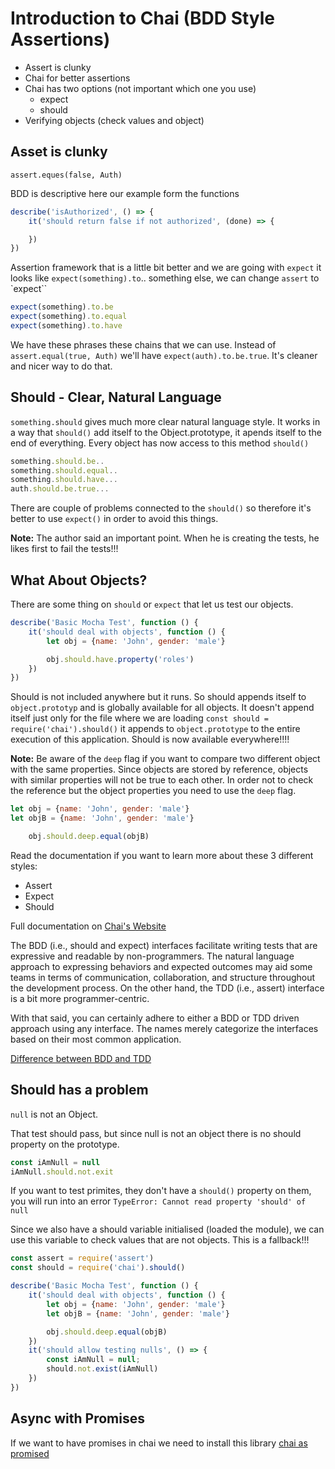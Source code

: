# Introduction to Chai (BDD Style Assertions)

* Assert is clunky
* Chai for better assertions
* Chai has two options (not important which one you use)
    * expect
    * should
* Verifying objects (check values and object)

## Asset is clunky

`assert.eques(false, Auth)`

BDD is descriptive here our example form the functions

```js
describe('isAuthorized', () => {
    it('should return false if not authorized', (done) => {

    })
})
``` 

Assertion framework that is a little bit better and we are going with `expect` it looks like `expect(something).to`.. something else, we can change `assert` to `expect``

```js
expect(something).to.be
expect(something).to.equal
expect(something).to.have
```
We have these phrases these chains that we can use. Instead of `assert.equal(true, Auth)` we'll have `expect(auth).to.be.true`. It's cleaner and nicer way to do that.

## Should - Clear, Natural Language

`something.should` gives much more clear natural language style. It works in a way that `should()` add itself to the Object.prototype, it apends itself to the end of everything. Every object has now access to this method `should()`

```js
something.should.be..
something.should.equal..
something.should.have...
auth.should.be.true...
``` 

There are couple of problems connected to the `should()` so therefore it's better to use `expect()` in order to avoid this things.

**Note:** The author said an important point. When he is creating the tests, he likes first to fail the tests!!!

## What About Objects?

There are some thing on `should` or `expect` that let us test our objects. 

```js
describe('Basic Mocha Test', function () {
    it('should deal with objects', function () {
        let obj = {name: 'John', gender: 'male'}

        obj.should.have.property('roles')
    })
})
``` 

Should is not included anywhere but it runs. So should appends itself to `object.prototyp` and is globally available for all objects. It doesn't append itself just only for the file where we are loading `const should = require('chai').should()` it appends to `object.prototype` to the entire execution of this application. Should is now available everywhere!!!!

**Note:** Be aware of the `deep` flag if you want to compare two different object with the same properties. Since objects are stored by reference, objects with similar properties will not be true to each other. In order not to check the reference but the object properties you need to use the `deep` flag.

```js
let obj = {name: 'John', gender: 'male'}
let objB = {name: 'John', gender: 'male'}

    obj.should.deep.equal(objB)
``` 

Read the documentation if you want to learn more about these 3 different styles:

* Assert
* Expect
* Should

Full documentation on [Chai's Website](http://www.chaijs.com/guide/styles/)

The BDD (i.e., should and expect) interfaces facilitate writing tests that are expressive and readable by non-programmers. The natural language approach to expressing behaviors and expected outcomes may aid some teams in terms of communication, collaboration, and structure throughout the development process. On the other hand, the TDD (i.e., assert) interface is a bit more programmer-centric.

With that said, you can certainly adhere to either a BDD or TDD driven approach using any interface. The names merely categorize the interfaces based on their most common application.

[Difference between BDD and TDD](https://github.com/chaijs/chai/issues/935)

## Should has a problem

`null` is not an Object. 

That test should pass, but since null is not an object there is no should property on the prototype.
```js
const iAmNull = null
iAmNull.should.not.exit
``` 

If you want to test primites, they don't have a `should()` property on them, you will run into an error `TypeError: Cannot read property 'should' of null` 

Since we also have a should variable initialised (loaded the module), we can use this variable to check values that are not objects. This is a fallback!!!

```js
const assert = require('assert')
const should = require('chai').should()

describe('Basic Mocha Test', function () {
    it('should deal with objects', function () {
        let obj = {name: 'John', gender: 'male'}
        let objB = {name: 'John', gender: 'male'}

        obj.should.deep.equal(objB)
    })
    it('should allow testing nulls', () => {
        const iAmNull = null;
        should.not.exist(iAmNull)
    })
})
``` 

## Async with Promises

If we want to have promises in chai we need to install this library [chai as promised](https://github.com/domenic/chai-as-promised)


